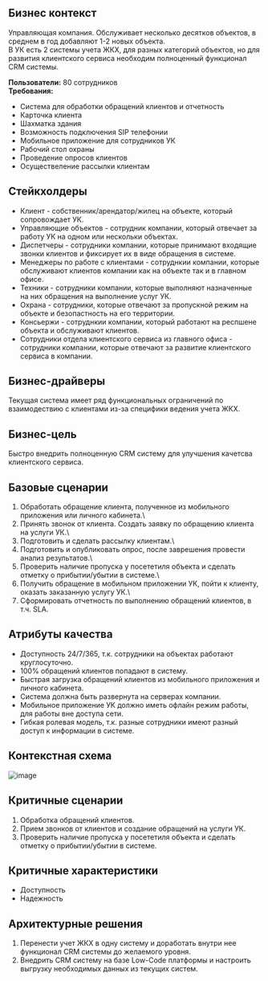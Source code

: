 ## Бизнес контекст
Управляющая компания.
Обслуживает несколько десятков объектов, в среднем в год добавляют 1-2 новых объекта.\
В УК есть 2 системы учета ЖКХ, для разных категорий объектов, но для развития клиентского сервиса необходим полноценный функционал CRM системы. 

**Пользователи:** 80 сотрудников\
**Требования:**
- Система для обработки обращений клиентов и отчетность
- Карточка клиента
- Шахматка здания
- Возможность подключения SIP телефонии
- Мобильное приложение для сотрудников УК
- Рабочий стол охраны
- Проведение опросов клиентов
- Осуществеление рассылки клиентам

## Стейкхолдеры
- Клиент - собственник/арендатор/жилец на объекте, который сопровождает УК.
- Управляющие объектов - сотрудник компании, который отвечает за работу УК на одном или нескольки объектах.
- Диспетчеры - сотрудники компании, которые принимают входящие звонки клиентов и фиксирует их в виде обращения в системе.
- Менеджеры по работе с клиентами - сотруднкии компании, которые обслуживают клиентов компании как на объекте так и в главном офисе.
- Техники - сотрудники компании, которые выполняют назначенные на них обращения на выполнение услуг УК.
- Охрана - сотрудники, которые отвечают за пропускной режим на объекте и безопастность на его территории. 
- Консьержи - сотруднкии компании, который работают на респшене объекта и обслуживают клиентов.
- Сотрудники отдела клиентского сервиса из главного офиса - сотрудники компании, которые отвечают за развитие клиентского сервиса в компании.

## Бизнес-драйверы
Текущая система имеет ряд функциональных ограничений по взаимодествию с клиентами из-за специфики ведения учета ЖКХ.

## Бизнес-цель
Быстро внедрить полноценную CRM систему для улучшения качетсва клиентского сервиса.

## Базовые сценарии
1. Обработать обращение клиента, полученное из мобильного приложения или личного кабинета.\
2. Принять звонок от клиента. Создать заявку по обращению клиента на услуги УК.\
3. Подготовить и сделать рассылку клиентам.\
4. Подготовить и опубликовать опрос, после заврешения провести анализ результатов.\
5. Проверить наличие пропуска у посететиля объекта и сделать отметку о прибытии/убытии в системе.\
6. Получить обращение в мобильном приложении УК, пойти к клиенту, оказать заказанную услугу УК.\
7. Сформировать отчетность по выполнению обращений клиентов, в т.ч. SLA. 

## Атрибуты качества
- Доступность 24/7/365, т.к. сотрудники на объектах работают круглосуточно.
- 100% обращений клиентов попадают в систему.
- Быстрая загрузка обращений клиентов из мобильного приложения и личного кабинета.
- Система должна быть развернута на серверах компании.
- Мобильное приложение УК должно иметь офлайн режим работы, для работы вне доступа сети.
- Гибкая ролевая модель, т.к. разные сотрудники имеют разный доступ к информации в системе.
   
   
## Контекстная схема
![image](https://github.com/Crumade/otus_soft_arch/assets/130229058/be3f25c9-0fab-4af1-98b5-8c9ec4305949)

## Критичные сценарии
1. Обработка обращений клиентов.
2. Прием звонков от клиентов и создание обращений на услуги УК.
3. Проверить наличие пропуска у посететиля объекта и сделать отметку о прибытии/убытии в системе.

## Критичные характеристики
- Доступность
- Надежность

## Архитектурные решения
1. Перенести учет ЖКХ в одну систему и доработать внутри нее функционал CRM системы до желаемого уровня.
2. Внедрить CRM систему на базе Low-Code платформы и настроить выгрузку необходимых данных из текущих систем.

